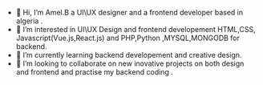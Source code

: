 - 👋 Hi, I’m Amel.B a UI\UX designer and a frontend developer based in algeria .
- 👀 I’m interested in UI\UX Design and frontend developement HTML,CSS, Javascript(Vue.js,React.js)  and PHP,Python ,MYSQL,MONGODB for backend.
- 🌱 I’m currently learning backend developement and creative design.
- 💞️ I’m looking to collaborate on new inovative projects on both design and frontend and practise my backend coding .


<!---
eliana99/eliana99 is a ✨ special ✨ repository because its `README.md` (this file) appears on your GitHub profile.
You can click the Preview link to take a look at your changes.
--->
